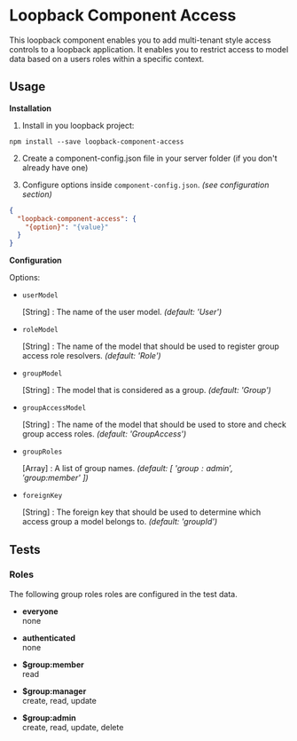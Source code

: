 # Loopback Component Access

This loopback component enables you to add multi-tenant style access controls to a loopback application. It enables you
to restrict access to model data based on a users roles within a specific context.

## Usage

**Installation**

1. Install in you loopback project:

  `npm install --save loopback-component-access`

2. Create a component-config.json file in your server folder (if you don't already have one)

3. Configure options inside `component-config.json`. *(see configuration section)*

  ```json
  {
    "loopback-component-access": {
      "{option}": "{value}"
    }
  }
  ```

**Configuration**

Options:

- `userModel`

  [String] : The name of the user model. *(default: 'User')*

- `roleModel`

  [String] : The name of the model that should be used to register group access role resolvers. *(default: 'Role')*

- `groupModel`

  [String] : The model that is considered as a group. *(default: 'Group')*

- `groupAccessModel`

  [String] : The name of the model that should be used to store and check group access roles. *(default: 'GroupAccess')*

- `groupRoles`

  [Array] : A list of group names. *(default: [ '$group:admin', '$group:member' ])*

- `foreignKey`

  [String] : The foreign key that should be used to determine which access group a model belongs to. *(default: 'groupId')*

## Tests

### Roles

The following group roles roles are configured in the test data.

 - **everyone**  
none

 - **authenticated**  
none

 - **$group:member**  
read

 - **$group:manager**  
create, read, update

 - **$group:admin**  
create, read, update, delete
